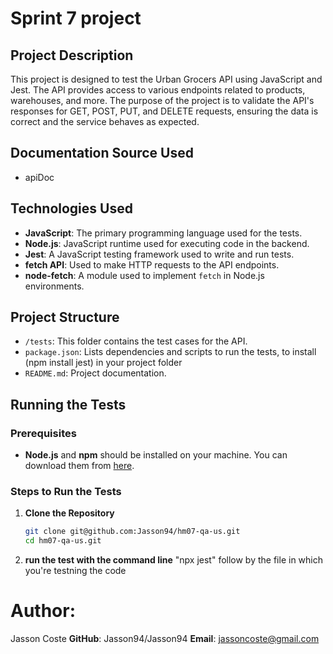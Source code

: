 # Sprint 7 project

## Project Description
This project is designed to test the Urban Grocers API using JavaScript and Jest. The API provides access to various endpoints related to products, warehouses, and more. The purpose of the project is to validate the API's responses for GET, POST, PUT, and DELETE requests, ensuring the data is correct and the service behaves as expected.

## Documentation Source Used 
- apiDoc

## Technologies Used
- **JavaScript**: The primary programming language used for the tests.
- **Node.js**: JavaScript runtime used for executing code in the backend.
- **Jest**: A JavaScript testing framework used to write and run tests.
- **fetch API**: Used to make HTTP requests to the API endpoints.
- **node-fetch**: A module used to implement `fetch` in Node.js environments.

## Project Structure
- `/tests`: This folder contains the test cases for the API.
- `package.json`: Lists dependencies and scripts to run the tests, to install (npm install jest) in your project folder
- `README.md`: Project documentation.

## Running the Tests

### Prerequisites
- **Node.js** and **npm** should be installed on your machine. You can download them from [here](https://nodejs.org/).

### Steps to Run the Tests

1. **Clone the Repository**
   ```bash
   git clone git@github.com:Jasson94/hm07-qa-us.git
   cd hm07-qa-us.git
2. **run the test with the command line** 
"npx jest" follow by the file in which you're testning the code
# Author:
Jasson Coste
**GitHub**: Jasson94/Jasson94
**Email**: jassoncoste@gmail.com 